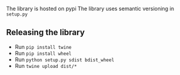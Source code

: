 The library is hosted on pypi
The library uses semantic versioning in `setup.py`

## Releasing the library
- Run `pip install twine`
- Run `pip install wheel`
- Run `python setup.py sdist bdist_wheel`
- Run `twine upload dist/*`
